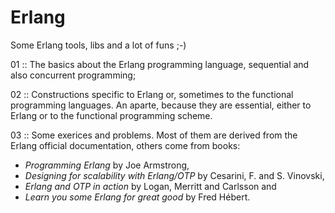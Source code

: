 # Erlang
Some Erlang tools, libs and a lot of funs ;-)

01 :: The basics about the Erlang programming language, sequential and also concurrent programming;

02 :: Constructions specific to Erlang or, sometimes to the functional programming languages. An aparte, because they are essential,
either to Erlang or to the functional programming scheme.

03 :: Some exerices and problems. Most of them are derived from the Erlang official documentation, others come from books:
- *Programming Erlang* by Joe Armstrong,
- *Designing for scalability with Erlang/OTP* by Cesarini, F. and S. Vinovski,
- *Erlang and OTP in action* by Logan, Merritt and Carlsson and
- *Learn you some Erlang for great good* by Fred Hébert.

